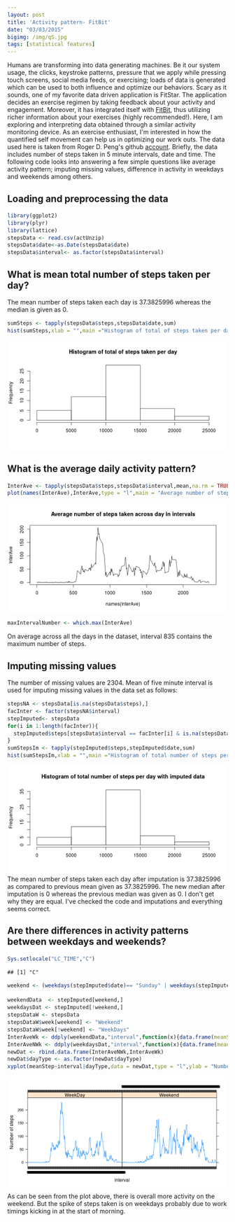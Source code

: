 ```yaml
---
layout: post
title: 'Activity pattern- FitBit'
date: "03/03/2015"
bigimg: /img/qS.jpg
tags: [statistical features] 
---
```




Humans are transforming into data generating machines. Be it our system usage, the clicks, keystroke patterns, pressure that we apply while pressing touch screens, social media feeds, or exercising; loads of data is generated which can be used to both influence and optimize our behaviors. Scary as it sounds, one of my favorite data driven application is FitStar. The application decides an exercise regimen by taking feedback about your activity and engagement. Moreover, it has integrated itself with [FitBit](https://www.fitbit.com/fitstar), thus utilizing richer information about your exercises (highly recommended!). 
Here, I am exploring and interpreting data obtained through a similar activity monitoring device. As an exercise enthusiast, I'm interested in how the quantified self movement can help us in optimizing our work outs. 
The data used here is taken from Roger D. Peng's github [account](https://github.com/rdpeng/RepData_PeerAssessment1). 
Briefly, the data includes number of steps taken in 5 minute intervals, date and time. The following code looks into answering a few simple questions like average activity pattern; imputing missing values, difference in activity in weekdays and weekends among others.



## Loading and preprocessing the data

```r
library(ggplot2)
library(plyr)
library(lattice)
stepsData <- read.csv(actUnzip)
stepsData$date<-as.Date(stepsData$date)
stepsData$interval<- as.factor(stepsData$interval)
```


## What is mean total number of steps taken per day?
The mean number of steps taken each day is 37.3825996 whereas the median is given as 0.

```r
sumSteps <- tapply(stepsData$steps,stepsData$date,sum)
hist(sumSteps,xlab = "",main ="Histogram of total of steps taken per day")
```

<img src="/figure/source/2015-03-03-activity/unnamed-chunk-3-1.png" title="plot of chunk unnamed-chunk-3" alt="plot of chunk unnamed-chunk-3" style="display: block; margin: auto;" />


## What is the average daily activity pattern?

```r
InterAve <- tapply(stepsData$steps,stepsData$interval,mean,na.rm = TRUE)
plot(names(InterAve),InterAve,type = "l",main = "Average number of steps taken across day in intervals")
```

<img src="/figure/source/2015-03-03-activity/unnamed-chunk-4-1.png" title="plot of chunk unnamed-chunk-4" alt="plot of chunk unnamed-chunk-4" style="display: block; margin: auto;" />

```r
maxIntervalNumber <- which.max(InterAve)
```
On average across all the days in the dataset, interval 835 contains the maximum number of steps.

## Imputing missing values
The number of missing values are 2304. Mean of five minute interval is used for imputing missing values in the data set as follows:

```r
stepsNA <- stepsData[is.na(stepsData$steps),]
facInter <- factor(stepsNA$interval)
stepImputed<- stepsData
for(i in 1:length(facInter)){
  stepImputed$steps[stepsData$interval == facInter[i] & is.na(stepsData$steps)] <- InterAve[[facInter[i]]]
}
sumStepsIm <- tapply(stepImputed$steps,stepImputed$date,sum)
hist(sumStepsIm,xlab = "",main ="Histogram of total number of steps per day with imputed data")
```

<img src="/figure/source/2015-03-03-activity/unnamed-chunk-5-1.png" title="plot of chunk unnamed-chunk-5" alt="plot of chunk unnamed-chunk-5" style="display: block; margin: auto;" />
The mean number of steps taken each day after imputation is 37.3825996 as compared to previous mean given as 37.3825996. The new median after imputation is  0 whereas the previous median was given as 0. I don't get why they are equal. I've checked the code and imputations and everything seems correct. 

## Are there differences in activity patterns between weekdays and weekends?

```r
Sys.setlocale("LC_TIME","C")
```

```
## [1] "C"
```

```r
weekend <- (weekdays(stepImputed$date)== "Sunday" | weekdays(stepImputed$date)== "Saturday")

weekendData  <- stepImputed[weekend,]
weekdaysDat <- stepImputed[!weekend,]
stepsDataW <- stepsData
stepsDataW$week[weekend] <- "Weekend" 
stepsDataW$week[!weekend] <- "WeekDays" 
InterAveWk <- ddply(weekendData,"interval",function(x){data.frame(meanStep = mean(x$steps),dayType = "Weekend")})
InterAveNWk <- ddply(weekdaysDat,"interval",function(x){data.frame(meanStep = mean(x$steps),dayType = "WeekDay")})
newDat <- rbind.data.frame(InterAveNWk,InterAveWk)
newDat$dayType <- as.factor(newDat$dayType)
xyplot(meanStep~interval|dayType,data = newDat,type = "l",ylab = "Number of steps")
```

<img src="/figure/source/2015-03-03-activity/unnamed-chunk-6-1.png" title="plot of chunk unnamed-chunk-6" alt="plot of chunk unnamed-chunk-6" style="display: block; margin: auto;" />

As can be seen from the plot above, there is overall more activity on the weekend. But the spike of steps taken is on weekdays probably due to work timings kicking in at the start of morning.
